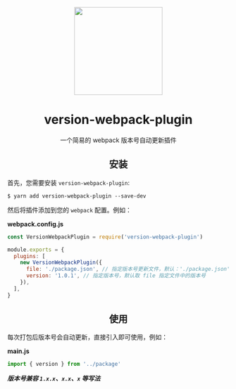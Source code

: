 <p align="center"><img src="https://webpack.js.org/assets/icon-square-big.svg" width="200" height="200"></p>



<h1 align="center">version-webpack-plugin</h1>
<p align="center">一个简易的 webpack 版本号自动更新插件</p>



<h2 align="center">安装</h2>

首先，您需要安装 `version-webpack-plugin`:

```console
$ yarn add version-webpack-plugin --save-dev
```

然后将插件添加到您的 `webpack` 配置。例如：

**webpack.config.js**

```js
const VersionWebpackPlugin = require('version-webpack-plugin')

module.exports = {
  plugins: [
    new VersionWebpackPlugin({
      file: './package.json', // 指定版本号更新文件，默认：'./package.json'
      version: '1.0.1', // 指定版本号，默认取 file 指定文件中的版本号
    }),
  ],
}
```



<h2 align="center">使用</h2>

每次打包后版本号会自动更新，直接引入即可使用，例如：

**main.js**

```js
import { version } from '../package'
```

***版本号兼容 `1.x.x`、`x.x`、`x` 等写法***
